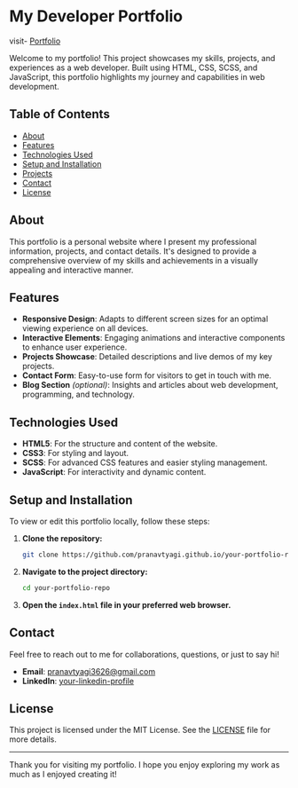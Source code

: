 # My Developer Portfolio
visit- [Portfolio](https://pranavt3626.github.io/Pranavtyagi.github.io/)

Welcome to my portfolio! This project showcases my skills, projects, and experiences as a web developer. Built using HTML, CSS, SCSS, and JavaScript, this portfolio highlights my journey and capabilities in web development.

## Table of Contents

- [About](#about)
- [Features](#features)
- [Technologies Used](#technologies-used)
- [Setup and Installation](#setup-and-installation)
- [Projects](#projects)
- [Contact](#contact)
- [License](#license)

## About

This portfolio is a personal website where I present my professional information, projects, and contact details. It's designed to provide a comprehensive overview of my skills and achievements in a visually appealing and interactive manner.

## Features

- **Responsive Design**: Adapts to different screen sizes for an optimal viewing experience on all devices.
- **Interactive Elements**: Engaging animations and interactive components to enhance user experience.
- **Projects Showcase**: Detailed descriptions and live demos of my key projects.
- **Contact Form**: Easy-to-use form for visitors to get in touch with me.
- **Blog Section** *(optional)*: Insights and articles about web development, programming, and technology.

## Technologies Used

- **HTML5**: For the structure and content of the website.
- **CSS3**: For styling and layout.
- **SCSS**: For advanced CSS features and easier styling management.
- **JavaScript**: For interactivity and dynamic content.

## Setup and Installation

To view or edit this portfolio locally, follow these steps:

1. **Clone the repository:**
    ```bash
    git clone https://github.com/pranavtyagi.github.io/your-portfolio-repo.git
    ```

2. **Navigate to the project directory:**
    ```bash
    cd your-portfolio-repo
    ```

3. **Open the `index.html` file in your preferred web browser.**

## Contact

Feel free to reach out to me for collaborations, questions, or just to say hi!

- **Email**: [pranavtyagi3626@gmail.com](mailto:pranavtyagi3626@gmail.com)
- **LinkedIn**: [your-linkedin-profile](https://www.linkedin.com/in/pranav-tyagi-009ab91b5/)


## License

This project is licensed under the MIT License. See the [LICENSE](LICENSE) file for more details.

---

Thank you for visiting my portfolio. I hope you enjoy exploring my work as much as I enjoyed creating it!

